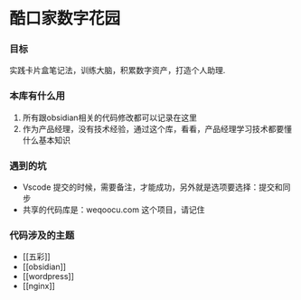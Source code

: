 # 酷口家数字花园

### 目标
实践卡片盒笔记法，训练大脑，积累数字资产，打造个人助理.

### 本库有什么用

1. 所有跟obsidian相关的代码修改都可以记录在这里
2. 作为产品经理，没有技术经验，通过这个库，看看，产品经理学习技术都要懂什么基本知识


### 遇到的坑

- Vscode 提交的时候，需要备注，才能成功，另外就是选项要选择：提交和同步
- 共享的代码库是：weqoocu.com 这个项目，请记住

### 代码涉及的主题

- [[五彩]]
- [[obsidian]]
- [[wordpress]]
- [[nginx]]
